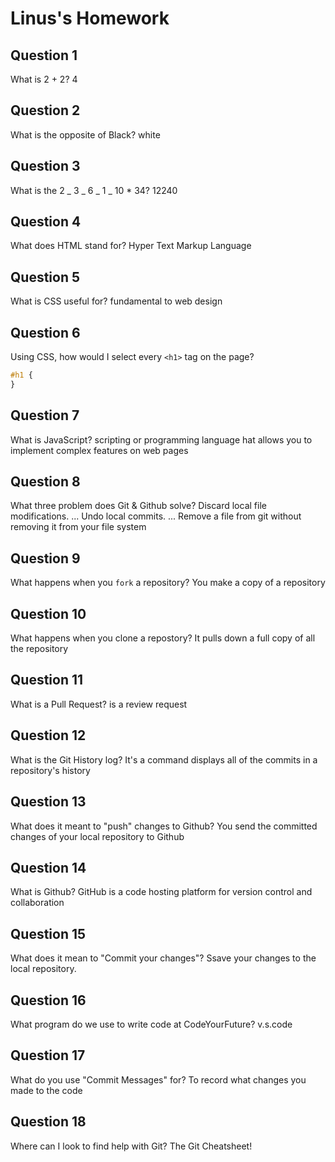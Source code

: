 # Linus's Homework

## Question 1
What is 2 + 2?
4
## Question 2
What is the opposite of Black?
white
## Question 3

What is the 2 _ 3 _ 6 _ 1 _ 10 \* 34?
12240

## Question 4
What does HTML stand for?
Hyper Text Markup Language
## Question 5
What is CSS useful for?
fundamental to web design
## Question 6
Using CSS, how would I select every `<h1>` tag on the page?
```css
#h1 {
}
```
## Question 7
What is JavaScript?
scripting or programming language hat allows you to implement complex features on web pages
## Question 8
What three problem does Git & Github solve?
Discard local file modifications. ...
Undo local commits. ...
Remove a file from git without removing it from your file system
## Question 9
What happens when you `fork` a repository?
You make a copy of a repository
## Question 10
What happens when you clone a repostory?
It pulls down a full copy of all the repository
## Question 11
What is a Pull Request?
is a review request
## Question 12
What is the Git History log?
It's a command displays all of the commits in a repository's history
## Question 13
What does it meant to "push" changes to Github?
You send the committed changes of your local repository to Github
## Question 14
What is Github?
GitHub is a code hosting platform for version control and collaboration
## Question 15
What does it mean to "Commit your changes"?
Ssave your changes to the local repository.
## Question 16
What program do we use to write code at CodeYourFuture?
v.s.code
## Question 17
What do you use "Commit Messages" for?
To record what changes you made to the code
## Question 18
Where can I look to find help with Git?
The Git Cheatsheet!
